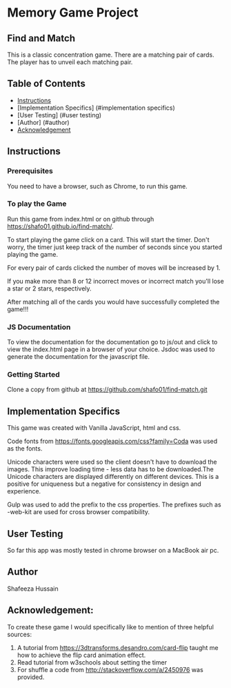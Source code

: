 # Memory Game Project
## Find and Match
This is a classic concentration game. There are a matching pair of cards. The player has to unveil each matching pair.

## Table of Contents

* [Instructions](#instructions)
* [Implementation Specifics] (#implementation specifics)
* [User Testing] (#user testing)
* [Author] (#author)
* [Acknowledgement](#acknowledgement)

## Instructions

### Prerequisites
You need to have a browser, such as Chrome, to run this game.

### To play the Game
Run this game from index.html or on github through https://shafo01.github.io/find-match/.

To start playing the game click on a card. This will start the timer. Don't worry, the timer just keep track of the number of seconds since you started playing the game. 


For every pair of cards clicked the number of moves will be increased by 1. 

If you make more than 8 or 12 incorrect moves or incorrect match  you'll lose a star or 2 stars, respectively. 

After matching all of the cards you would have successfully completed the game!!!

### JS Documentation

To view the documentation for the documentation go to js/out and click to view the index.html page in a browser of your choice. Jsdoc was used to generate the documentation for the javascript file.

### Getting Started
Clone a copy from github at https://github.com/shafo01/find-match.git

## Implementation Specifics

This game was created with Vanilla JavaScript, html and css. 

Code fonts from https://fonts.googleapis.com/css?family=Coda was used as the fonts.

 Unicode characters were used so the client doesn't have to download the images. This improve loading time - less data has to be downloaded.The Unicode characters are displayed differently on different devices. This is a positive for uniqueness but a negative for consistency in design and experience.

Gulp was used to add the prefix to the css properties. The prefixes such as -web-kit are used for cross browser compatibility.

## User Testing

So far this app was mostly tested in chrome browser on a MacBook air pc.

## Author
Shafeeza Hussain

## Acknowledgement:

To create these game I would specifically like to mention of three helpful sources:

1. A tutorial from https://3dtransforms.desandro.com/card-flip taught me how to achieve the flip card animation effect.
2. Read tutorial from w3schools about setting the timer 
3. For shuffle a code from http://stackoverflow.com/a/2450976 was provided. 


